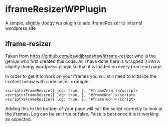 # iframeResizerWPPlugin
A simple, slightly dodgy wp plugin to add iframeResizer to internal wordpress site

## iframe-resizer
Taken from https://github.com/davidjbradshaw/iframe-resizer who is the genius who first created this code. All I have done here
is wrapped it into a slightly dodgy wordpress plugin so that it is loaded on every front end page. 


In order to get it to work on your iframes you will still need to initialize the content below with code snips. example:


    <script>iFrameResize({ log: true, }, '#frameZero')</script>
    <script>iFrameResize({ log: true, }, '#frameOne')</script>
    <script>iFrameResize({ log: true, }, '#frameTwo')</script> 

Adding this to the bottom of your page will call the script correctly to look at the iframes.  Log can be set true or false. False is best once it is is working as expected. 

